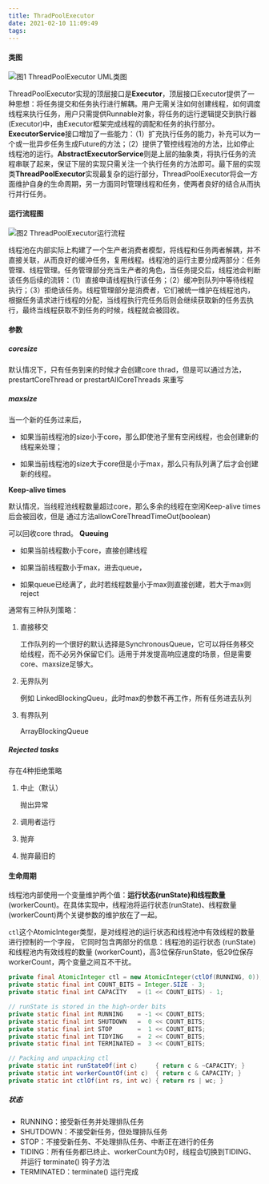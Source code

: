 ```yaml
---
title: ThradPoolExecutor
date: 2021-02-10 11:09:49
tags:
---
```


#### 类图

![图1 ThreadPoolExecutor UML类图](https://p1.meituan.net/travelcube/912883e51327e0c7a9d753d11896326511272.png)

ThreadPoolExecutor实现的顶层接口是**Executor**，顶层接口Executor提供了一种思想：将任务提交和任务执行进行解耦。用户无需关注如何创建线程，如何调度线程来执行任务，用户只需提供Runnable对象，将任务的运行逻辑提交到执行器(Executor)中，由Executor框架完成线程的调配和任务的执行部分。**ExecutorService**接口增加了一些能力：（1）扩充执行任务的能力，补充可以为一个或一批异步任务生成Future的方法；（2）提供了管控线程池的方法，比如停止线程池的运行。**AbstractExecutorService**则是上层的抽象类，将执行任务的流程串联了起来，保证下层的实现只需关注一个执行任务的方法即可。最下层的实现类**ThreadPoolExecutor**实现最复杂的运行部分，ThreadPoolExecutor将会一方面维护自身的生命周期，另一方面同时管理线程和任务，使两者良好的结合从而执行并行任务。

#### 运行流程图

![图2 ThreadPoolExecutor运行流程](https://p0.meituan.net/travelcube/77441586f6b312a54264e3fcf5eebe2663494.png)

线程池在内部实际上构建了一个生产者消费者模型，将线程和任务两者解耦，并不直接关联，从而良好的缓冲任务，复用线程。线程池的运行主要分成两部分：任务管理、线程管理。任务管理部分充当生产者的角色，当任务提交后，线程池会判断该任务后续的流转：（1）直接申请线程执行该任务；（2）缓冲到队列中等待线程执行；（3）拒绝该任务。线程管理部分是消费者，它们被统一维护在线程池内，根据任务请求进行线程的分配，当线程执行完任务后则会继续获取新的任务去执行，最终当线程获取不到任务的时候，线程就会被回收。

#### 参数

##### coresize

默认情况下，只有任务到来的时候才会创建core thrad，但是可以通过方法， prestartCoreThread or prestartAllCoreThreads 来重写

##### maxsize

当一个新的任务过来后，

- 如果当前线程池的size小于core，那么即使池子里有空闲线程，也会创建新的线程来处理；

- 如果当前线程池的size大于core但是小于max，那么只有队列满了后才会创建新的线程。

**Keep-alive times**

默认情况，当线程池线程数量超过core，那么多余的线程在空闲Keep-alive times 后会被回收，但是 通过方法allowCoreThreadTimeOut(boolean) 

 可以回收core thrad。
**Queuing**

- 如果当前线程数小于core，直接创建线程

- 如果当前线程数小于max，进去queue，

- 如果queue已经满了，此时若线程数量小于max则直接创建，若大于max则reject

通常有三种队列策略：

1. 直接移交

   工作队列的一个很好的默认选择是SynchronousQueue，它可以将任务移交给线程，而不必另外保留它们。适用于并发提高响应速度的场景，但是需要core、maxsize足够大。

2. 无界队列

    例如 LinkedBlockingQueu，此时max的参数不再工作，所有任务进去队列

3. 有界队列

    ArrayBlockingQueue

   

##### Rejected tasks

存在4种拒绝策略

1. 中止（默认）

   抛出异常

2. 调用者运行

3. 抛弃

4. 抛弃最旧的



#### 生命周期

线程池内部使用一个变量维护两个值：**运行状态(**runState)和**线程数量** (workerCount)。在具体实现中，线程池将运行状态(runState)、线程数量 (workerCount)两个关键参数的维护放在了一起。

`ctl`这个AtomicInteger类型，是对线程池的运行状态和线程池中有效线程的数量进行控制的一个字段， 它同时包含两部分的信息：线程池的运行状态 (runState) 和线程池内有效线程的数量 (workerCount)，高3位保存runState，低29位保存workerCount，两个变量之间互不干扰。

```java
private final AtomicInteger ctl = new AtomicInteger(ctlOf(RUNNING, 0));
private static final int COUNT_BITS = Integer.SIZE - 3;
private static final int CAPACITY   = (1 << COUNT_BITS) - 1;

// runState is stored in the high-order bits
private static final int RUNNING    = -1 << COUNT_BITS;
private static final int SHUTDOWN   =  0 << COUNT_BITS;
private static final int STOP       =  1 << COUNT_BITS;
private static final int TIDYING    =  2 << COUNT_BITS;
private static final int TERMINATED =  3 << COUNT_BITS;

// Packing and unpacking ctl
private static int runStateOf(int c)     { return c & ~CAPACITY; }
private static int workerCountOf(int c)  { return c & CAPACITY; }
private static int ctlOf(int rs, int wc) { return rs | wc; }
```

##### 状态

- RUNNING：接受新任务并处理排队任务
- SHUTDOWN：不接受新任务，但处理排队任务
- STOP：不接受新任务、不处理排队任务、中断正在进行的任务
- TIDING：所有任务都已终止、workerCount为0时，线程会切换到TIDING、并运行 terminate() 钩子方法
- TERMINATED：terminate() 运行完成

